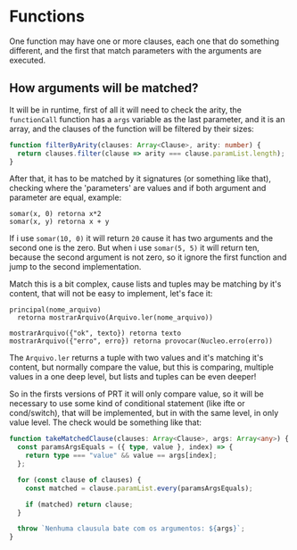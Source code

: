 # Functions

One function may have one or more clauses, each one that do something different, and the first that match parameters with the arguments are executed.

## How arguments will be matched?

It will be in runtime, first of all it will need to check the arity, the `functionCall` function has a `args` variable as the last parameter, and it is an array, and the clauses of the function will be filtered by their sizes:

```ts
function filterByArity(clauses: Array<Clause>, arity: number) {
  return clauses.filter(clause => arity === clause.paramList.length);
}
```

After that, it has to be matched by it signatures (or something like that), checking where the 'parameters' are values and if both argument and parameter are equal, example:

```prt
somar(x, 0) retorna x*2
somar(x, y) retorna x + y
```

If i use `somar(10, 0)` it will return `20` cause it has two arguments and the second one is the zero. But when i use `somar(5, 5)` it will return ten, because the second argument is not zero, so it ignore the first function and jump to the second implementation.

<!-- Match this is a bit complex, cause lists may be split as you can see in Haskell, Elixr, Erlang and other languages, like that -->
<!-- #### Haskell
```haskell
sum [] = 0
sum (h:t) = h + sum t
```
#### Elixir
```elixir
def sum([]), do: 0
def sum([h|t]), do: h + sum(t)
```
In both if i call `sum([1,2,3])` it will take in the first call the `1` to `h` and `[2, 3]` to `` -->

Match this is a bit complex, cause lists and tuples may be matching by it's content, that will not be easy to implement, let's face it:

```prt
principal(nome_arquivo)
  retorna mostrarArquivo(Arquivo.ler(nome_arquivo))

mostrarArquivo({"ok", texto}) retorna texto
mostrarArquivo({"erro", erro}) retorna provocar(Nucleo.erro(erro))
```

The `Arquivo.ler` returns a tuple with two values and it's matching it's content, but normally compare the value, but this is comparing, multiple values in a one deep level, but lists and tuples can be even deeper!

So in the firsts versions of PRT it will only compare value, so it will be necessary to use some kind of conditional statement (like ifte or cond/switch), that will be implemented, but in with the same level, in only value level.
The check would be something like that:

```ts
function takeMatchedClause(clauses: Array<Clause>, args: Array<any>) {
  const paramsArgsEquals = ({ type, value }, index) => {
    return type === "value" && value == args[index];
  };

  for (const clause of clauses) {
    const matched = clause.paramList.every(paramsArgsEquals);

    if (matched) return clause;
  }

  throw `Nenhuma clausula bate com os argumentos: ${args}`;
}
```
